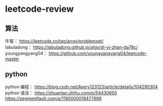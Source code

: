 # leetcode-review

## 算法
牛客： https://leetcode.cn/tag/array/problemset/   
labuladong： https://labuladong.github.io/algo/di-yi-zhan-da78c/   
youngyangyang04： https://github.com/youngyangyang04/leetcode-master   

## python
python 编程： https://blog.csdn.net/Avery123123/article/details/104290304    
python 语法： https://zhuanlan.zhihu.com/p/54430650      https://segmentfault.com/a/1190000018477866  
